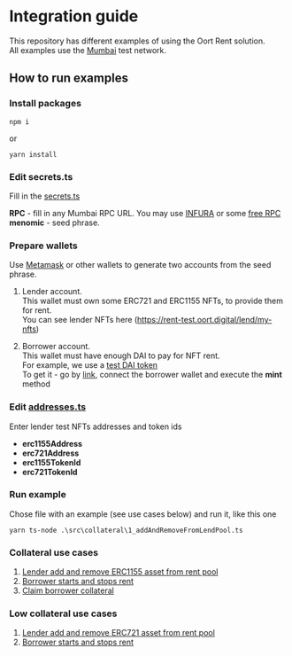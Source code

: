 # Integration guide
This repository has different examples of using the Oort Rent solution.<br/>
All examples use the [Mumbai](https://mumbai.polygonscan.com) test network.


## How to run examples

### Install packages
```
npm i
```
or</br>
```
yarn install
```

### Edit secrets.ts
Fill in the [secrets.ts](src/secrets.json) 

**RPC** - fill in any Mumbai RPC URL. You may use [INFURA](https://www.infura.io) or some [free RPC](https://chainlist.org/chain/80001)<br/>
**menomic** - seed phrase.<br/>

### Prepare wallets
Use [Metamask](https://metamask.io/) or other wallets to generate two accounts from the seed phrase.<br/>

1) Lender account.  
This wallet must own some ERC721 and ERC1155 NFTs, to provide them for rent.  
You can see lender NFTs here (https://rent-test.oort.digital/lend/my-nfts)

2) Borrower account.  
This wallet must have enough DAI to pay for NFT rent.<br/>
For example, we use a [test DAI token](https://mumbai.polygonscan.com/address/0x001B3B4d0F3714Ca98ba10F6042DaEbF0B1B7b6F)  
To get it - go by [link](https://mumbai.polygonscan.com/address/0x001B3B4d0F3714Ca98ba10F6042DaEbF0B1B7b6F#writeContract), connect the borrower wallet and execute the **mint** method

### Edit [addresses.ts](src/addresses.ts)
Enter lender test NFTs addresses and token ids <br/>
- **erc1155Address**<br/>
- **erc721Address**<br/>
- **erc1155TokenId**<br/>
- **erc721TokenId**<br/>

### Run example
Chose file with an example (see use cases below) and run it, like this one<br/>
```
yarn ts-node .\src\collateral\1_addAndRemoveFromLendPool.ts
```

### Collateral use cases
1. [Lender add and remove ERC1155 asset from rent pool](src/collateral/1_addAndRemoveFromLendPool.ts)
2. [Borrower starts and stops rent](src/collateral/2_startAndStopBorrowing.ts)
3. [Claim borrower collateral](src/collateral/3_claimBorrowerCollateral.ts)

### Low collateral use cases
1. [Lender add and remove ERC721 asset from rent pool](src/lowCollateral/1_addAndRemoveFromLendPool.ts)
2. [Borrower starts and stops rent](src/lowCollateral/2_startAndStopBorrowing.ts)
